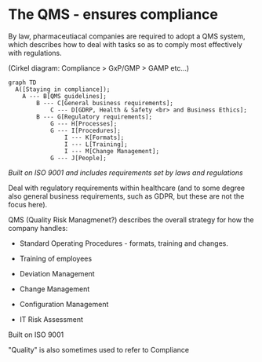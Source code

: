 # The QMS - ensures compliance
By law, pharmaceutiacal companies are required to adopt a QMS system, which describes how to deal with tasks so as to comply
most effectively with regulations.

(Cirkel diagram: Compliance > GxP/GMP > GAMP etc...)

``` mermaid
graph TD
  A([Staying in compliance]);
	A --- B[QMS guidelines];
		B --- C[General business requirements];
			C --- D[GDRP, Health & Safety <br> and Business Ethics];
		B --- G[Regulatory requirements];
			G --- H[Processes];
			G --- I[Procedures];
				I --- K[Formats];
				I --- L[Training];
				I --- M[Change Management];
			G --- J[People];
```

_Built on ISO 9001 and includes requirements set by laws and regulations_

Deal with regulatory requirements within healthcare 
(and to some degree also general business requirements, such as GDPR, but these are not the focus here).

QMS (Quality Risk Managmenet?) describes the overall strategy for how the company handles:

* Standard Operating Procedures - formats, training and changes.
* Training of employees

* Deviation Management
* Change Management
* Configuration Management
* IT Risk Assessment

Built on ISO 9001

"Quality" is also sometimes used to refer to Compliance